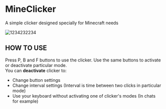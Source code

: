 # MineClicker
 
A simple clicker designed specially for Minecraft needs

![1234232234](https://user-images.githubusercontent.com/64972579/126785280-70d2d5a8-6292-4c7c-adba-bc9314574065.JPG)

## HOW TO USE
Press P, B and F buttons to use the clicker. Use the same buttons to activate or deactivate particular mode.<br>
You can <b>deactivate</b> clicker to: 
* Change button settings
* Change interval settings (Interval is time between two clicks in particular mode)
* Use your keyboard without activating one of clicker's modes (In chats for example)

